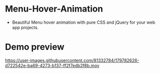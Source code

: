 # Menu-Hover-Animation 

- Beautiful Menu hover animation with pure CSS and jQuery for your web app projects.

# Demo preview


https://user-images.githubusercontent.com/81332784/179782626-d722542e-ba69-4273-b137-ff2f7edb2f8b.mov

